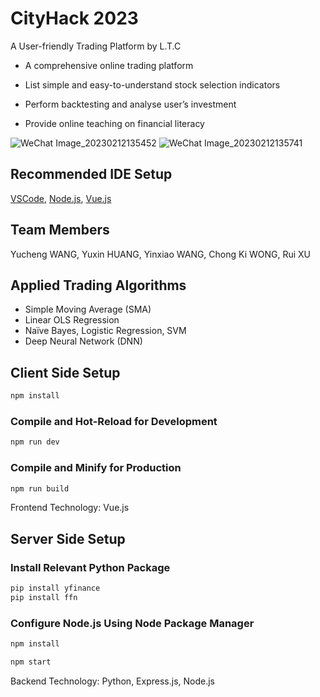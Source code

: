 # CityHack 2023

A User-friendly Trading Platform by L.T.C

* A comprehensive online trading platform

* List simple and easy-to-understand stock selection indicators

* Perform backtesting and analyse user’s investment

* Provide online teaching on financial literacy

![WeChat Image_20230212135452](https://user-images.githubusercontent.com/80200340/218295475-1e47967c-1b79-4bc1-a1fc-f9063722648a.png)
![WeChat Image_20230212135741](https://user-images.githubusercontent.com/80200340/218295478-4864a245-bf4a-426d-9470-6703e25e8a24.png)


## Recommended IDE Setup

[VSCode](https://code.visualstudio.com/), [Node.js](https://nodejs.org/en/), [Vue.js](https://vuejs.org/)

## Team Members

Yucheng WANG, Yuxin HUANG, Yinxiao WANG, Chong Ki WONG, Rui XU

## Applied Trading Algorithms
* Simple Moving Average (SMA)
* Linear OLS Regression
* Naïve Bayes, Logistic Regression, SVM
* Deep Neural Network (DNN)

## Client Side Setup

```sh
npm install
```

### Compile and Hot-Reload for Development

```sh
npm run dev
```

### Compile and Minify for Production

```sh
npm run build
```

Frontend Technology: Vue.js

## Server Side Setup

### Install Relevant Python Package

```sh
pip install yfinance
pip install ffn
```

### Configure Node.js Using Node Package Manager

```sh
npm install
```

```sh
npm start
```

Backend Technology: Python, Express.js, Node.js

